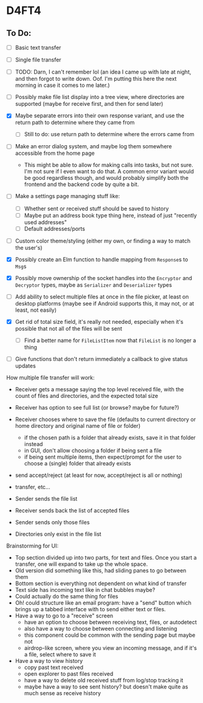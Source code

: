 # D4FT4

## To Do:
- [ ] Basic text transfer
- [ ] Single file transfer
- [ ] TODO: Darn, I can't remember lol (an idea I came up with late at night, and then forgot to write down. Oof. I'm putting this here the next morning in case it comes to me later.)
- [ ] Possibly make file list display into a tree view, where directories are supported (maybe for receive first, and then for send later)
- [x] Maybe separate errors into their own response variant, and use the return path to determine where they came from
  - [ ] Still to do: use return path to determine where the errors came from
- [ ] Make an error dialog system, and maybe log them somewhere accessible from the home page
  - This might be able to allow for making calls into tasks, but not sure. I'm not sure if I even want to do that. A common error variant would be good regardless though, and would probably simplify both the frontend and the backend code by quite a bit.
- [ ] Make a settings page managing stuff like:
  - [ ] Whether sent or received stuff should be saved to history
  - [ ] Maybe put an address book type thing here, instead of just "recently used addresses"
  - [ ] Default addresses/ports
- [ ] Custom color theme/styling (either my own, or finding a way to match the user's)
- [x] Possibly create an Elm function to handle mapping from `Response`s to `Msg`s
- [x] Possibly move ownership of the socket handles into the `Encryptor` and `Decryptor` types, maybe as `Serializer` and `Deserializer` types
- [ ] Add ability to select multiple files at once in the file picker, at least on desktop platforms (maybe see if Android supports this, it may not, or at least, not easily)
- [x] Get rid of total size field, it's really not needed, especially when it's possible that not all of the files will be sent
  - [ ] Find a better name for `FileListItem` now that `FileList` is no longer a thing
- [ ] Give functions that don't return immediately a callback to give status updates


How multiple file transfer will work:
- Receiver gets a message saying the top level received file, with the count of files and directories, and the expected total size
- Receiver has option to see full list (or browse? maybe for future?)
- Receiver chooses where to save the file (defaults to current directory or home directory and original name of file or folder)
    - if the chosen path is a folder that already exists, save it in that folder instead
    - in GUI, don't allow choosing a folder if being sent a file
    - if being sent multiple items, then expect/prompt for the user to choose a (single) folder that already exists
- send accept/reject (at least for now, accept/reject is all or nothing)
- transfer, etc...


- Sender sends the file list
- Receiver sends back the list of accepted files
- Sender sends only those files
- Directories only exist in the file list



Brainstorming for UI:
- Top section divided up into two parts, for text and files. Once you start a transfer, one will expand to take up the whole space.
- Old version did something like this, had sliding panes to go between them
- Bottom section is everything not dependent on what kind of transfer
- Text side has incoming text like in chat bubbles maybe?
- Could actually do the same thing for files
- Oh! could structure like an email program: have a "send" button which brings up a tabbed interface with to send either text or files.
- Have a way to go to a "receive" screen
  - have an option to choose between receiving text, files, or autodetect
  - also have a way to choose between connecting and listening
  - this component could be common with the sending page but maybe not
  - airdrop-like screen, where you view an incoming message, and if it's a file, select where to save it
- Have a way to view history
  - copy past text received
  - open explorer to past files received
  - have a way to delete old received stuff from log/stop tracking it
  - maybe have a way to see sent history? but doesn't make quite as much sense as receive history
